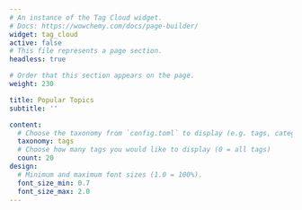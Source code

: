 ```yaml
---
# An instance of the Tag Cloud widget.
# Docs: https://wowchemy.com/docs/page-builder/
widget: tag_cloud
active: false
# This file represents a page section.
headless: true

# Order that this section appears on the page.
weight: 230

title: Popular Topics
subtitle: ''

content:
  # Choose the taxonomy from `config.toml` to display (e.g. tags, categories)
  taxonomy: tags
  # Choose how many tags you would like to display (0 = all tags)
  count: 20
design:
  # Minimum and maximum font sizes (1.0 = 100%).
  font_size_min: 0.7
  font_size_max: 2.0
---
```

